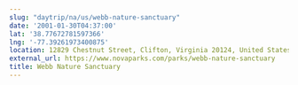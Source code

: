 ```yaml
---
slug: "daytrip/na/us/webb-nature-sanctuary"
date: '2001-01-30T04:37:00'
lat: '38.77672781597366'
lng: '-77.39261973400875'
location: 12829 Chestnut Street, Clifton, Virginia 20124, United States
external_url: https://www.novaparks.com/parks/webb-nature-sanctuary
title: Webb Nature Sanctuary
---
```




